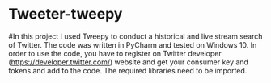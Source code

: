 # Tweeter-tweepy
#In this project I used Tweepy to conduct a historical and live stream search of Twitter.
The code was written in PyCharm and tested on Windows 10.
In order to use the code, you have to register on Twitter developer (https://developer.twitter.com/) website and get your
consumer key and tokens and add to the code.
The required libraries need to be imported.
